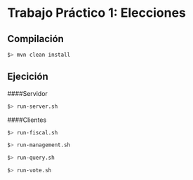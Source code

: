 # Trabajo Práctico 1: Elecciones

## Compilación
```bash
$> mvn clean install
```
## Ejecición
####Servidor
  ```bash
  $> run-server.sh
  ```
  
####Clientes
  
  ```bash
  $> run-fiscal.sh
  ```
  
  ```bash
  $> run-management.sh
  ```
  
  ```bash
  $> run-query.sh
  ```
  
  ```bash
  $> run-vote.sh
  ```
  
